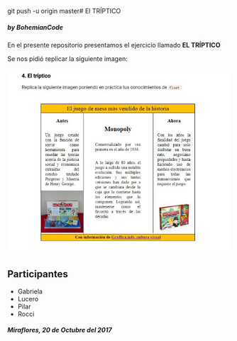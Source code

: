 git push -u origin master# El TRÍPTICO
##### ***by BohemianCode***

En el presente repositorio presentamos el ejercicio llamado **EL TRÍPTICO**

Se nos pidió replicar la siguiente imagen:

![Sin titulo](assets/images/imagen3.jpg)

## Participantes 
* Gabriela
* Lucero
* Pilar
* Rocci

##### *Miraflores, 20 de Octubre del 2017*